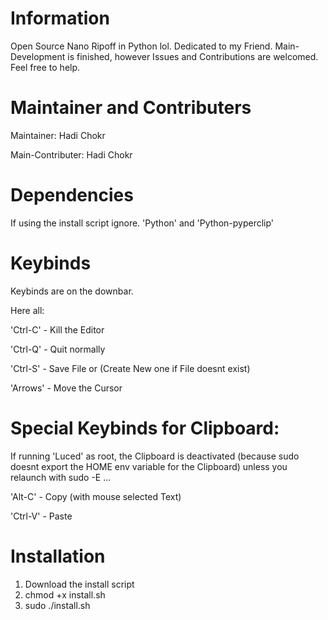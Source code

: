 # Information
Open Source Nano Ripoff in Python lol.
Dedicated to my Friend.
Main-Development is finished, however Issues and Contributions are welcomed. Feel free to
help.

# Maintainer and Contributers

Maintainer: Hadi Chokr

Main-Contributer: Hadi Chokr

# Dependencies
If using the install script ignore.
'Python' and
'Python-pyperclip'

# Keybinds

Keybinds are on the downbar.

Here all:

'Ctrl-C' - Kill the Editor

'Ctrl-Q' - Quit normally

'Ctrl-S' - Save File or (Create New one if File doesnt exist)

'Arrows' - Move the Cursor

# Special Keybinds for Clipboard:

If running 'Luced' as root, the Clipboard is deactivated (because sudo doesnt export the HOME env variable for the Clipboard) unless you relaunch with sudo -E ... 

'Alt-C' - Copy (with mouse selected Text)

'Ctrl-V' - Paste 

# Installation
1. Download the install script
2. chmod +x install.sh
3. sudo ./install.sh

